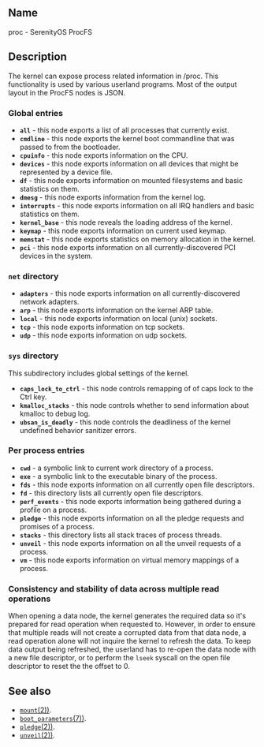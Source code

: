 ## Name

proc - SerenityOS ProcFS

## Description

The kernel can expose process related information in /proc.
This functionality is used by various userland programs.
Most of the output layout in the ProcFS nodes is JSON.

### Global entries

* **`all`** - this node exports a list of all processes that currently exist.
* **`cmdline`** - this node exports the kernel boot commandline that was passed to
from the bootloader.
* **`cpuinfo`** - this node exports information on the CPU.
* **`devices`** - this node exports information on all devices that might be represented
by a device file.
* **`df`** - this node exports information on mounted filesystems and basic statistics on
them.
* **`dmesg`** - this node exports information from the kernel log.
* **`interrupts`** - this node exports information on all IRQ handlers and basic statistics on
them. 
* **`kernel_base`** - this node reveals the loading address of the kernel.
* **`keymap`** - this node exports information on current used keymap.
* **`memstat`** - this node exports statistics on memory allocation in the kernel.
* **`pci`** - this node exports information on all currently-discovered PCI devices in the system.

### `net` directory

* **`adapters`** - this node exports information on all currently-discovered network adapters.
* **`arp`** - this node exports information on the kernel ARP table.
* **`local`** - this node exports information on local (unix) sockets.
* **`tcp`** - this node exports information on tcp sockets.
* **`udp`** - this node exports information on udp sockets.

### `sys` directory

This subdirectory includes global settings of the kernel.

* **`caps_lock_to_ctrl`** - this node controls remapping of of caps lock to the Ctrl key.
* **`kmalloc_stacks`** - this node controls whether to send information about kmalloc to debug log.
* **`ubsan_is_deadly`** - this node controls the deadliness of the kernel undefined behavior
sanitizer errors.

### Per process entries

* **`cwd`** - a symbolic link to current work directory of a process.
* **`exe`** - a symbolic link to the executable binary of the process.
* **`fds`** - this node exports information on all currently open file descriptors.
* **`fd`** - this directory lists all currently open file descriptors.
* **`perf_events`** - this node exports information being gathered during a profile on a process.
* **`pledge`** - this node exports information on all the pledge requests and promises of a process.
* **`stacks`** - this directory lists all stack traces of process threads.
* **`unveil`** - this node exports information on all the unveil requests of a process.
* **`vm`** - this node exports information on virtual memory mappings of a process.

### Consistency and stability of data across multiple read operations

When opening a data node, the kernel generates the required data so it's prepared
for read operation when requested to. However, in order to ensure that multiple reads
will not create a corrupted data from that data node, a read operation alone will
not inquire the kernel to refresh the data.
To keep data output being refreshed, the userland has to re-open the data node with a 
new file descriptor, or to perform the `lseek` syscall on the open file descriptor to
reset the the offset to 0.

## See also

* [`mount`(2))](help://man/2/mount).
* [`boot_parameters`(7))](help://man/7/boot_parameters).
* [`pledge`(2))](help://man/2/pledge).
* [`unveil`(2))](help://man/2/unveil).
